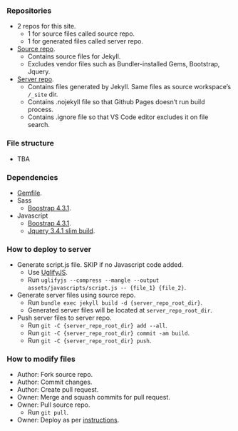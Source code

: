 ### Repositories
* 2 repos for this site.
  * 1 for source files called source repo.
  * 1 for generated files called server repo.
* [Source repo](https://github.com/ianooi/orgco).
  * Contains source files for Jekyll.
  * Excludes vendor files such as Bundler-installed Gems, Bootstrap, Jquery.
* [Server repo](https://github.com/ianooi/orgco_server).
  * Contains files generated by Jekyll. Same files as source workspace’s `/_site` dir.
  * Contains .nojekyll file so that Github Pages doesn’t run build process.
  * Contains .ignore file so that VS Code editor excludes it on file search.

### File structure
* TBA

### Dependencies
* [Gemfile](https://github.com/ianooi/orgco/blob/master/Gemfile).
* Sass
  * [Boostrap 4.3.1](https://github.com/twbs/bootstrap-rubygem/tree/master/assets/stylesheets/bootstrap).
* Javascript
  * [Boostrap 4.3.1](https://github.com/twbs/bootstrap-rubygem/tree/master/assets/javascripts/bootstrap).
  * [Jquery 3.4.1 slim build](https://jquery.com/download).

### How to deploy to server
* Generate script.js file. SKIP if no Javascript code added.
  * Use [UglifyJS](https://github.com/mishoo/UglifyJS2).
  * Run `uglifyjs --compress --mangle --output assets/javascripts/script.js -- {file_1} {file_2}`.
* Generate server files using source repo.
  * Run `bundle exec jekyll build -d {server_repo_root_dir}`.
  * Generated server files will be located at `server_repo_root_dir`.
* Push server files to server repo.
  * Run `git -C {server_repo_root_dir} add --all`.
  * Run `git -C {server_repo_root_dir} commit -am build`.
  * Run `git -C {server_repo_root_dir} push`.

### How to modify files
* Author: Fork source repo.
* Author: Commit changes.
* Author: Create pull request.
* Owner: Merge and squash commits for pull request.
* Owner: Pull source repo.
  * Run `git pull`.
* Owner: Deploy as per [instructions](https://github.com/ianooi/orgco#how-to-deploy-to-server-repo).
